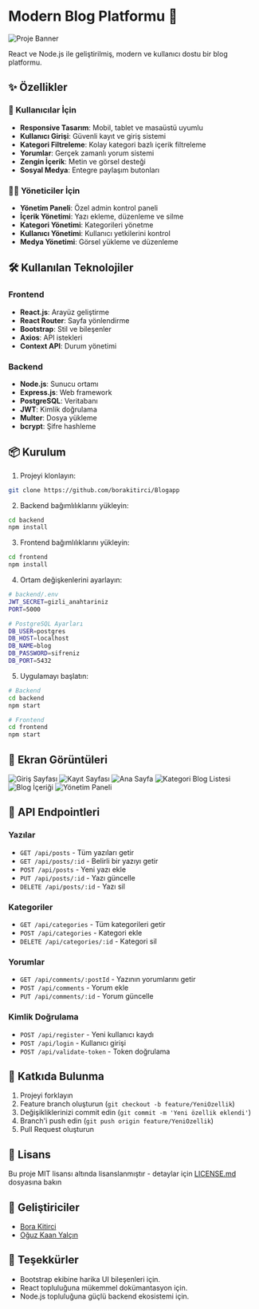 # Modern Blog Platformu 🚀

![Proje Banner](images/3.png)

React ve Node.js ile geliştirilmiş, modern ve kullanıcı dostu bir blog platformu.

## ✨ Özellikler

### 👥 Kullanıcılar İçin
- **Responsive Tasarım**: Mobil, tablet ve masaüstü uyumlu
- **Kullanıcı Girişi**: Güvenli kayıt ve giriş sistemi
- **Kategori Filtreleme**: Kolay kategori bazlı içerik filtreleme
- **Yorumlar**: Gerçek zamanlı yorum sistemi
- **Zengin İçerik**: Metin ve görsel desteği
- **Sosyal Medya**: Entegre paylaşım butonları

### 👨‍💼 Yöneticiler İçin
- **Yönetim Paneli**: Özel admin kontrol paneli
- **İçerik Yönetimi**: Yazı ekleme, düzenleme ve silme
- **Kategori Yönetimi**: Kategorileri yönetme
- **Kullanıcı Yönetimi**: Kullanıcı yetkilerini kontrol
- **Medya Yönetimi**: Görsel yükleme ve düzenleme

## 🛠️ Kullanılan Teknolojiler

### Frontend
- **React.js**: Arayüz geliştirme
- **React Router**: Sayfa yönlendirme
- **Bootstrap**: Stil ve bileşenler
- **Axios**: API istekleri
- **Context API**: Durum yönetimi

### Backend
- **Node.js**: Sunucu ortamı
- **Express.js**: Web framework
- **PostgreSQL**: Veritabanı
- **JWT**: Kimlik doğrulama
- **Multer**: Dosya yükleme
- **bcrypt**: Şifre hashleme

## 📦 Kurulum

1. Projeyi klonlayın:
```bash
git clone https://github.com/borakitirci/Blogapp
```

2. Backend bağımlılıklarını yükleyin:
```bash
cd backend
npm install
```

3. Frontend bağımlılıklarını yükleyin:
```bash
cd frontend
npm install
```

4. Ortam değişkenlerini ayarlayın:
```bash
# backend/.env
JWT_SECRET=gizli_anahtariniz
PORT=5000

# PostgreSQL Ayarları
DB_USER=postgres
DB_HOST=localhost
DB_NAME=blog
DB_PASSWORD=sifreniz
DB_PORT=5432
```

5. Uygulamayı başlatın:
```bash
# Backend
cd backend
npm start

# Frontend
cd frontend
npm start
```

## 📱 Ekran Görüntüleri

![Giriş Sayfası](images/1.png)
![Kayıt Sayfası](images/2.png)
![Ana Sayfa](images/3.png)
![Kategori Blog Listesi](images/4.png)
![Blog İçeriği](images/5.png)
![Yönetim Paneli](images/6.png)

## 🔗 API Endpointleri

### Yazılar
- `GET /api/posts` - Tüm yazıları getir
- `GET /api/posts/:id` - Belirli bir yazıyı getir
- `POST /api/posts` - Yeni yazı ekle
- `PUT /api/posts/:id` - Yazı güncelle
- `DELETE /api/posts/:id` - Yazı sil

### Kategoriler
- `GET /api/categories` - Tüm kategorileri getir
- `POST /api/categories` - Kategori ekle
- `DELETE /api/categories/:id` - Kategori sil

### Yorumlar
- `GET /api/comments/:postId` - Yazının yorumlarını getir
- `POST /api/comments` - Yorum ekle
- `PUT /api/comments/:id` - Yorum güncelle

### Kimlik Doğrulama
- `POST /api/register` - Yeni kullanıcı kaydı
- `POST /api/login` - Kullanıcı girişi
- `POST /api/validate-token` - Token doğrulama

## 🤝 Katkıda Bulunma

1. Projeyi forklayın
2. Feature branch oluşturun (`git checkout -b feature/YeniOzellik`)
3. Değişikliklerinizi commit edin (`git commit -m 'Yeni özellik eklendi'`)
4. Branch'i push edin (`git push origin feature/YeniOzellik`)
5. Pull Request oluşturun

## 📄 Lisans

Bu proje MIT lisansı altında lisanslanmıştır - detaylar için [LICENSE.md](LICENSE.md) dosyasına bakın

## 👥 Geliştiriciler

- [Bora Kitirci](https://github.com/borakitirci)
- [Oğuz Kaan Yalçın](https://github.com/oguzkaanyalcin)

## 🙏 Teşekkürler

- Bootstrap ekibine harika UI bileşenleri için.
- React topluluğuna mükemmel dokümantasyon için.
- Node.js topluluğuna güçlü backend ekosistemi için.
